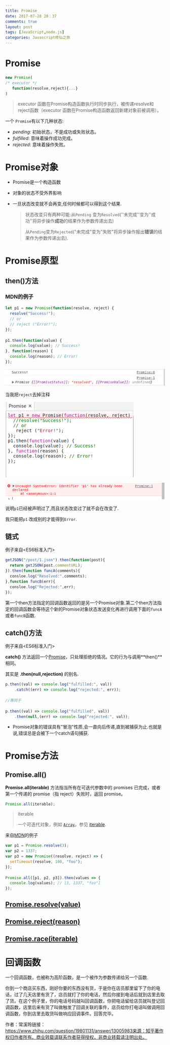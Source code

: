 ```yaml
---
title: Promise
date: 2017-07-28 20：37
comments: true
layout: post
tags: [JavaScript,node.js]
categories: Javascript修仙之旅
---
```


# Promise

```javascript
new Promise(
/* executor */
   function(resolve,reject){...}
)
```

> executor 函数在Promise构造函数执行时同步执行，被传递resolve和reject函数（executor 函数在Promise构造函数返回新建对象前被调用）。

一个 `Promise`有以下几种状态:

- *pending*: 初始状态，不是成功或失败状态。
- *fulfilled*: 意味着操作成功完成。
- *rejected*: 意味着操作失败。


<!--more-->

# Promise对象

- Promise是一个构造函数


- 对象的状态不受外界影响

- 一旦状态改变就不会再变,任何时候都可以得到这个结果.

  > 状态改变只有两种可能:从`Pending` 变为`Resolved`(''未完成''变为''成功''将异步操作**成功**的结果作为参数传递出去)
  >
  > 从`Pending`变为`Rejected`("未完成"变为"失败"将异步操作报出**错误**的结果作为参数传递出去).


# Promise原型

## then()方法

### MDN的例子

```javascript
let p1 = new Promise(function(resolve, reject) {
  resolve("Success!");
  // or
  // reject ("Error!");
});

p1.then(function(value) {
  console.log(value); // Success!
}, function(reason) {
  console.log(reason); // Error!
});
```

![promise1](/images/promise1.png)

当我把`reject`去掉注释

![promise2](/images/promise2.png)

![promise3](/images/promise3.png)

说明`p1`已经被声明过了,而且状态改变过了就不会在改变了.

我只能把`p1` 改成别的才能得到`Error`.

## 链式

例子来自<ES6标准入门>

```javascript
getJSON("/post/1.json").then(function(post){
  return getJSON(post.commentURL);
}).then(function funcA(comments){
  consloe.log("Resolved:",comments);
},function funcB(err){
  consloe.log("Rejected:",err);
});
```

第一个then方法指定的回调函数返回的是另一个Promise对象.第二个then方法指定的回调函数会等待这个新的Promise对象状态发送变化再进行调用下面的`funcA`或者`funcB`函数.

## catch()方法

例子来自<ES6标准入门>

**catch()** 方法返回一个[Promise](https://developer.mozilla.org/zh-CN/docs/Web/API/Promise)，只处理拒绝的情况。它的行为与调用**then()**相同。

其实是 **.then(null,rejection)** 的别名.

```JavaScript
p.then((val) => console.log("fulfilled:", val))
	.catch((err) => console.log("rejected:", err));

//等同于

p.then((val) => console.log("fulfilled", val))
	.then(null,(err) => console.log("rejected:", val));
```

- Promise对象的错误具有"冒泡"性质,会一直向后传递,直到被捕获为止.也就是说,错误总是会被下一个catch语句捕获.

# Promise方法

## Promise.all()

**Promise.all(iterable)** 方法指当所有在可迭代参数中的 promises 已完成，或者第一个传递的 promise（指 reject）失败时，返回 promise。

```javascript
Promise.all(iterable);
```

> iterable
>
> 一个可迭代对象，例如 [`Array`](https://developer.mozilla.org/zh-CN/docs/Web/JavaScript/Reference/Array)。参见 [iterable](https://developer.mozilla.org/en-US/docs/Web/JavaScript/Guide/iterable).

来自[MDN](https://developer.mozilla.org/zh-CN/docs/Web/JavaScript/Reference/Global_Objects/Promise/all)的例子

```javascript
var p1 = Promise.resolve(3);
var p2 = 1337;
var p3 = new Promise((resolve, reject) => {
  setTimeout(resolve, 100, "foo");
}); 

Promise.all([p1, p2, p3]).then(values => { 
  console.log(values); // [3, 1337, "foo"] 
});
```

## [Promise.resolve(value)](https://developer.mozilla.org/zh-CN/docs/Web/JavaScript/Reference/Global_Objects/Promise/resolve)

## [Promise.reject(reason)](https://developer.mozilla.org/zh-CN/docs/Web/JavaScript/Reference/Global_Objects/Promise/reject)

## [Promise.race(iterable)](https://developer.mozilla.org/zh-CN/docs/Web/JavaScript/Reference/Global_Objects/Promise/race)

# 回调函数

一个回调函数，也被称为高阶函数，是一个被作为参数传递给另一个函数.

你到一个商店买东西，刚好你要的东西没有货，于是你在店员那里留下了你的电话，过了几天店里有货了，店员就打了你的电话，然后你接到电话后就到店里去取了货。在这个例子里，你的电话号码就叫回调函数，你把电话留给店员就叫登记回调函数，店里后来有货了叫做触发了回调关联的事件，店员给你打电话叫做调用回调函数，你到店里去取货叫做响应回调事件。回答完毕。 

作者：常溪玲链接：https://www.zhihu.com/question/19801131/answer/13005983来源：知乎著作权归作者所有。商业转载请联系作者获得授权，非商业转载请注明出处。
